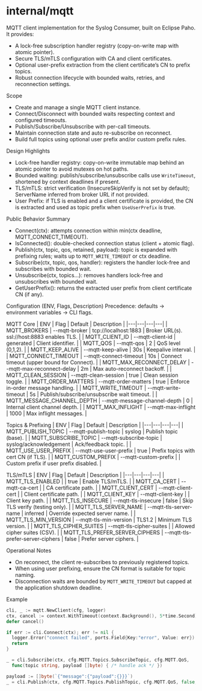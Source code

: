 # internal/mqtt

MQTT client implementation for the Syslog Consumer, built on Eclipse Paho. It provides:

- A lock-free subscription handler registry (copy-on-write map with atomic pointer).
- Secure TLS/mTLS configuration with CA and client certificates.
- Optional user-prefix extraction from the client certificate’s CN to prefix topics.
- Robust connection lifecycle with bounded waits, retries, and reconnection settings.

Scope

- Create and manage a single MQTT client instance.
- Connect/Disconnect with bounded waits respecting context and configured timeouts.
- Publish/Subscribe/Unsubscribe with per-call timeouts.
- Maintain connection state and auto re-subscribe on reconnect.
- Build full topics using optional user prefix and/or custom prefix rules.

Design Highlights

- Lock-free handler registry: copy-on-write immutable map behind an atomic pointer to avoid mutexes on hot paths.
- Bounded waiting: publish/subscribe/unsubscribe calls use `WriteTimeout`, shortened by context deadlines if present.
- TLS/mTLS: strict verification (InsecureSkipVerify is not set by default); ServerName inferred from broker URL if not provided.
- User Prefix: if TLS is enabled and a client certificate is provided, the CN is extracted and used as topic prefix when `UseUserPrefix` is true.

Public Behavior Summary

- Connect(ctx): attempts connection within min(ctx deadline, MQTT_CONNECT_TIMEOUT).
- IsConnected(): double-checked connection status (client + atomic flag).
- Publish(ctx, topic, qos, retained, payload): topic is expanded with prefixing rules; waits up to `MQTT_WRITE_TIMEOUT` or ctx deadline.
- Subscribe(ctx, topic, qos, handler): registers the handler lock-free and subscribes with bounded wait.
- Unsubscribe(ctx, topics...): removes handlers lock-free and unsubscribes with bounded wait.
- GetUserPrefix(): returns the extracted user prefix from client certificate CN (if any).

Configuration (ENV, Flags, Description)
Precedence: defaults → environment variables → CLI flags.

MQTT Core
| ENV | Flag | Default | Description |
|---|---|---|---|
| MQTT_BROKERS | --mqtt-broker | tcp://localhost:1883 | Broker URL(s). ssl://host:8883 enables TLS. |
| MQTT_CLIENT_ID | --mqtt-client-id | generated | Client identifier. |
| MQTT_QOS | --mqtt-qos | 2 | QoS level (0,1,2). |
| MQTT_KEEP_ALIVE | --mqtt-keep-alive | 30s | Keepalive interval. |
| MQTT_CONNECT_TIMEOUT | --mqtt-connect-timeout | 10s | Connect timeout (upper bound for Connect). |
| MQTT_MAX_RECONNECT_DELAY | --mqtt-max-reconnect-delay | 2m | Max auto-reconnect backoff. |
| MQTT_CLEAN_SESSION | --mqtt-clean-session | true | Clean session toggle. |
| MQTT_ORDER_MATTERS | --mqtt-order-matters | true | Enforce in-order message handling. |
| MQTT_WRITE_TIMEOUT | --mqtt-write-timeout | 5s | Publish/subscribe/unsubscribe wait timeout. |
| MQTT_MESSAGE_CHANNEL_DEPTH | --mqtt-message-channel-depth | 0 | Internal client channel depth. |
| MQTT_MAX_INFLIGHT | --mqtt-max-inflight | 1000 | Max inflight messages. |

Topics & Prefixing
| ENV | Flag | Default | Description |
|---|---|---|---|
| MQTT_PUBLISH_TOPIC | --mqtt-publish-topic | syslog | Publish topic (base). |
| MQTT_SUBSCRIBE_TOPIC | --mqtt-subscribe-topic | syslog/acknowledgement | Ack/feedback topic. |
| MQTT_USE_USER_PREFIX | --mqtt-use-user-prefix | true | Prefix topics with cert CN (if TLS). |
| MQTT_CUSTOM_PREFIX | --mqtt-custom-prefix | | Custom prefix if user prefix disabled. |

TLS/mTLS
| ENV | Flag | Default | Description |
|---|---|---|---|
| MQTT_TLS_ENABLED | | true | Enable TLS/mTLS. |
| MQTT_CA_CERT | --mqtt-ca-cert | | CA certificate path. |
| MQTT_CLIENT_CERT | --mqtt-client-cert | | Client certificate path. |
| MQTT_CLIENT_KEY | --mqtt-client-key | | Client key path. |
| MQTT_TLS_INSECURE | --mqtt-tls-insecure | false | Skip TLS verify (testing only). |
| MQTT_TLS_SERVER_NAME | --mqtt-tls-server-name | inferred | Override expected server name. |
| MQTT_TLS_MIN_VERSION | --mqtt-tls-min-version | TLS1.2 | Minimum TLS version. |
| MQTT_TLS_CIPHER_SUITES | --mqtt-tls-cipher-suites | | Allowed cipher suites (CSV). |
| MQTT_TLS_PREFER_SERVER_CIPHERS | --mqtt-tls-prefer-server-ciphers | false | Prefer server ciphers. |

Operational Notes

- On reconnect, the client re-subscribes to previously registered topics.
- When using user prefixing, ensure the CN format is suitable for topic naming.
- Disconnection waits are bounded by `MQTT_WRITE_TIMEOUT` but capped at the application shutdown deadline.

Example

```go
cli, _ := mqtt.NewClient(cfg, logger)
ctx, cancel := context.WithTimeout(context.Background(), 5*time.Second)
defer cancel()

if err := cli.Connect(ctx); err != nil {
  logger.Error("connect failed", ports.Field{Key:"error", Value: err})
  return
}

_ = cli.Subscribe(ctx, cfg.MQTT.Topics.SubscribeTopic, cfg.MQTT.QoS,
  func(topic string, payload []byte) { /* handle ack */ })

payload := []byte(`{"message":{"payload":{}}}`)
_ = cli.Publish(ctx, cfg.MQTT.Topics.PublishTopic, cfg.MQTT.QoS, false, payload)
```
